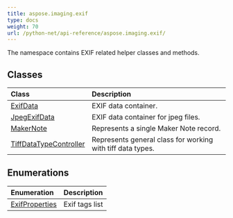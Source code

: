 ```yaml
---
title: aspose.imaging.exif
type: docs
weight: 70
url: /python-net/api-reference/aspose.imaging.exif/
---
```



The namespace contains EXIF related helper classes and methods.

## **Classes**
|**Class**|**Description**|
| :- | :- |
|[ExifData](/imaging/python-net/api-reference/aspose.imaging.exif/exifdata/)|EXIF data container.|
|[JpegExifData](/imaging/python-net/api-reference/aspose.imaging.exif/jpegexifdata/)|EXIF data container for jpeg files.|
|[MakerNote](/imaging/python-net/api-reference/aspose.imaging.exif/makernote/)|Represents a single Maker Note record.|
|[TiffDataTypeController](/imaging/python-net/api-reference/aspose.imaging.exif/tiffdatatypecontroller/)|Represents general class for working with tiff data types.|
## **Enumerations**
|**Enumeration**|**Description**|
| :- | :- |
|[ExifProperties](/imaging/python-net/api-reference/aspose.imaging.exif/exifproperties/)|Exif tags list|
